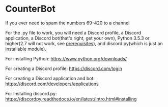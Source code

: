 # CounterBot
If you ever need to spam the numbers 69-420 to a channel

For the .py file to work, you will need a Discord profile, a Discord application, a Discord bot(that's right, get your own), Python 3.5.3 or higher(2.7 will not work, see [prerequisites](https://discordpy.readthedocs.io/en/latest/intro.html#installing)), and discord.py(which is just an installable module).



For installing Python:
https://www.python.org/downloads/

For creating a Discord profile:
https://discord.com/login

For creating a Discord application and bot:
https://discord.com/developers/applications

For installing discord.py:
https://discordpy.readthedocs.io/en/latest/intro.html#installing
